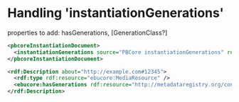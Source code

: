 # Handling 'instantiationGenerations'

properties to add: hasGenerations, [GenerationClass?]


```xml
<pbcoreInstantiationDocument>
  <instantiationGenerations source="PBCore instantiationGenerations" ref="http://metadataregistry.org/concept/show/id/2294.html">Master: green label</instantiationGenerations>
</pbcoreInstantiationDocument>
```


```xml
<rdf:Description about="http://example.com#12345">
  <rdf:type rdf:resource="ebucore:MediaResource" />
  <ebucore:hasGenerations rdf:resource="http://metadataregistry.org/concept/show/id/2294.html" />
</rdf:Description>
```
